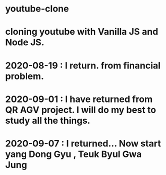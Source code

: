 # youtube-clone

# cloning youtube with Vanilla JS and Node JS.

# 2020-08-19 : I return. from financial problem.

# 2020-09-01 : I have returned from QR AGV project. I will do my best to study all the things.

# 2020-09-07 : I returned... Now start yang Dong Gyu , Teuk Byul Gwa Jung
